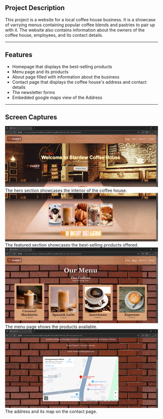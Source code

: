 ## Project Description
This project is a website for a local coffee house business. 
It is a showcase of varrying menus containing popular coffee blends 
and pastries to pair up with it. The website also contains 
information about the owners of the coffee house, employees, 
and its contact details.

---

## Features
- Homepage that displays the best-selling products
- Menu page and its products
- About page filled with information about the business
- Contact page that displays the coffee house's address and contact details
- The newsletter forms
- Embedded google maps view of the Address

---

## Screen Captures
![Hero](hero.png)The hero section showcases the interior of the coffee house.
![Featured](Featured.png)The featured section showcases the best-selling products offered.
![Menu](Menu.png)The menu page shows the products available.
![Map](map.png)The address and its map on the contact page.